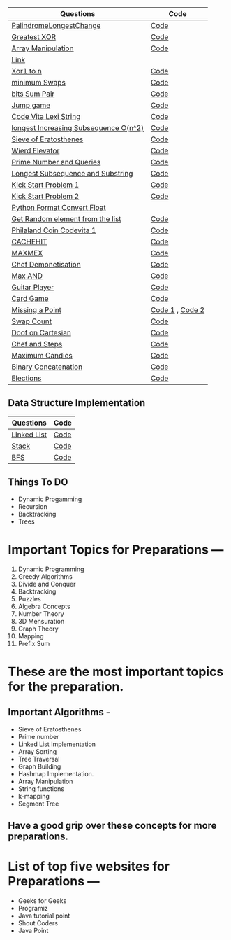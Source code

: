 | Questions                                                                                                                                    | Code                                               |
| -------------------------------------------------------------------------------------------------------------------------------------------- | -------------------------------------------------- |
| [PalindromeLongestChange](https://www.hackerrank.com/challenges/richie-rich/problem)                                                         | [Code](/longestPalindromeChange.py)                |
| [Greatest XOR ](https://www.hackerrank.com/challenges/the-great-xor/problem)                                                                 | [Code](/greatestXor.py)                            |
| [Array Manipulation](https://www.hackerrank.com/challenges/crush/problem)                                                                    | [Code](/arrayManipulation.py)                      |
| [Link ](https://www.youtube.com/watch?v=RQpR3MU_g7c&feature=youtu.be)                                                                        |
| [Xor1 to n](https://www.geeksforgeeks.org/calculate-xor-1-n/)                                                                                | [Code](/xor1ton.py)                                |
| [minimum Swaps](https://www.hackerrank.com/challenges/minimum-swaps-2/problem)                                                               | [Code](/minimumSwap.py)                            |
| [bits Sum Pair](https://www.interviewbit.com/problems/different-bits-sum-pairwise/)                                                          | [Code](/bitSumPair.py)                             |
| [Jump game](https://leetcode.com/problems/jump-game/)                                                                                        | [Code](/jumpArray.py)                              |
| [Code Vita Lexi String](http://leadtrackstudy.blogspot.com/2019/07/lexi-string.html)                                                         | [Code](/lexiString.py)                             |
| [longest Increasing Subsequence O(n^2)](https://www.geeksforgeeks.org/longest-increasing-subsequence-dp-3/)                                  | [Code](/increasingSubsequence.py)                  |
| [Sieve of Eratosthenes](https://www.geeksforgeeks.org/sieve-of-eratosthenes/)                                                                | [Code](/sieveOfErat.py)                            |
| [Wierd Elevator](https://www.youtube.com/watch?v=dG1kgIiM8DY)                                                                                | [Code](/wierdElevator.py)                          |
| [Prime Number and Queries](https://www.hackerrank.com/contests/adobe-codiva/challenges/prime-number-and-queries/submissions/code/1323920917) | [Code](/primeNumQuery.py)                          |
| [Longest Subsequence and Substring]()                                                                                                        | [Code](/stringDp.py)                               |
| [Kick Start Problem 1](https://codingcompetitions.withgoogle.com/kickstart/round/000000000019ff43/00000000003380d2)                          | [Code](/kickStart1.py)                             |
| [Kick Start Problem 2](https://codingcompetitions.withgoogle.com/kickstart/round/000000000019ff43/00000000003379bb)                          | [Code](/kickStart2.py)                             |
| [Python Format Convert Float](https://kite.com/python/answers/how-to-print-a-float-with-two-decimal-places-in-python)                        |
| [Get Random element from the list](https://leetcode.com/explore/featured/card/june-leetcoding-challenge/540/week-2-june-8th-june-14th/3358/) | [Code](/getRandomListElement.py)                   |
| [Philaland Coin Codevita 1]()                                                                                                                | [Code](/philalandCoin.py)                          |
| [CACHEHIT](https://www.codechef.com/COOK119B/problems/CACHEHIT)                                                                              | [Code](/cachehit.py)                               |
| [MAXMEX](https://www.codechef.com/problems/MAXMEX)                                                                                           | [Code](/maxmex.py)                                 |
| [Chef Demonetisation](https://www.codechef.com/LTIME85B/problems/CHFMOT18)                                                                   | [Code](/chefDemonetisation.py)                     |
| [Max AND](https://www.codechef.com/LTIME85B/problems/MAXAND18)                                                                               | [Code](/maxAnd.py)                                 |
| [Guitar Player](https://www.codechef.com/JULY20B/problems/CHEFSTR1)                                                                          | [Code](/guitarPlayer.py)                           |
| [Card Game](https://www.codechef.com/JULY20B/submit/CRDGAME)                                                                                 | [Code](/cardGame.py)                               |
| [Missing a Point](https://www.codechef.com/JULY20B/problems/PTMSSNG)                                                                         | [Code 1](/rectangle.py) , [Code 2](/rectangle1.py) |
| [Swap Count](https://www.codechef.com/JULY20B/problems/CHFNSWPS)                                                                             | [Code](/swapCount.py)                              |
| [Doof on Cartesian](https://www.codechef.com/COLE2020/problems/CLPNT)                                                                        | [Code](/Codechef/doofOnCartesian.py)               |
| [Chef and Steps](https://www.codechef.com/LTIME86B/problems/CHEFSTEP)                                                                        | [Code](/Codechef/chefSteps.py)                     |
| [Maximum Candies](https://www.codechef.com/LTIME86B/problems/CHECHOC)                                                                        | [Code](/Codechef/matrix.py)                        |
| [Binary Concatenation](https://www.codechef.com/LTIME86B/problems/BINFUN)                                                                    | [Code](/Codechef/.py)                              |
| [Elections](/Codevita)                                                                                                                       | [Code](/)                                          |

## Data Structure Implementation

| Questions                                                                                  | Code                 |
| ------------------------------------------------------------------------------------------ | -------------------- |
| [Linked List]()                                                                            | [Code](/DS/ll.py)    |
| [Stack]()                                                                                  | [Code](/DS/stack.py) |
| [BFS](https://www.educative.io/edpresso/how-to-implement-a-breadth-first-search-in-python) | [Code](/graphBFS.py) |

## Things To DO

- Dynamic Progamming
- Recursion
- Backtracking
- Trees

# Important Topics for Preparations —

1. Dynamic Programming
2. Greedy Algorithms
3. Divide and Conquer
4. Backtracking
5. Puzzles
6. Algebra Concepts
7. Number Theory
8. 3D Mensuration
9. Graph Theory
10. Mapping
11. Prefix Sum

# These are the most important topics for the preparation.

## Important Algorithms -

- Sieve of Eratosthenes
- Prime number
- Linked List Implementation
- Array Sorting
- Tree Traversal
- Graph Building
- Hashmap Implementation.
- Array Manipulation
- String functions
- k-mapping
- Segment Tree

## Have a good grip over these concepts for more preparations.

# List of top five websites for Preparations —

- Geeks for Geeks
- Programiz
- Java tutorial point
- Shout Coders
- Java Point
